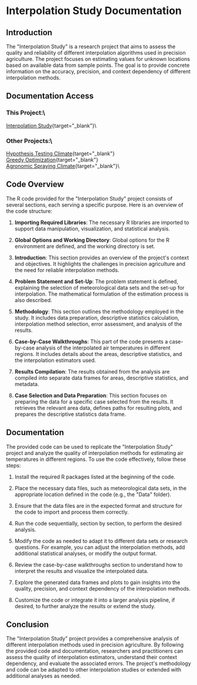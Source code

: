 # Interpolation Study Documentation

## Introduction

The "Interpolation Study" is a research project that aims to assess the quality and reliability of different interpolation algorithms used in precision agriculture. The project focuses on estimating values for unknown locations based on available data from sample points. The goal is to provide concrete information on the accuracy, precision, and context dependency of different interpolation methods.


## Documentation Access

### This Project:\
[Interpolation Study](https://michaelcrubin.github.io/documentations/interpolation_study.html){target="_blank"}\

### Other Projects:\
[Hypothesis Testing Climate](https://michaelcrubin.github.io/documentations/hypothesis_testing_climate.html){target="_blank"}\
[Greedy Optimization](https://michaelcrubin.github.io/documentations/greedy_optimization.html){target="_blank"}\
[Agronomic Spraying Climate](https://michaelcrubin.github.io/documentations/spray_climate.html){target="_blank"}\


## Code Overview

The R code provided for the "Interpolation Study" project consists of several sections, each serving a specific purpose. Here is an overview of the code structure:

1. **Importing Required Libraries**: The necessary R libraries are imported to support data manipulation, visualization, and statistical analysis.

2. **Global Options and Working Directory**: Global options for the R environment are defined, and the working directory is set.

3. **Introduction**: This section provides an overview of the project's context and objectives. It highlights the challenges in precision agriculture and the need for reliable interpolation methods.

4. **Problem Statement and Set-Up**: The problem statement is defined, explaining the selection of meteorological data sets and the set-up for interpolation. The mathematical formulation of the estimation process is also described.

5. **Methodology**: This section outlines the methodology employed in the study. It includes data preparation, descriptive statistics calculation, interpolation method selection, error assessment, and analysis of the results.

6. **Case-by-Case Walkthroughs**: This part of the code presents a case-by-case analysis of the interpolated air temperatures in different regions. It includes details about the areas, descriptive statistics, and the interpolation estimators used.

7. **Results Compilation**: The results obtained from the analysis are compiled into separate data frames for areas, descriptive statistics, and metadata.

8. **Case Selection and Data Preparation**: This section focuses on preparing the data for a specific case selected from the results. It retrieves the relevant area data, defines paths for resulting plots, and prepares the descriptive statistics data frame.

## Documentation

The provided code can be used to replicate the "Interpolation Study" project and analyze the quality of interpolation methods for estimating air temperatures in different regions. To use the code effectively, follow these steps:

1. Install the required R packages listed at the beginning of the code.

2. Place the necessary data files, such as meteorological data sets, in the appropriate location defined in the code (e.g., the "Data" folder).

3. Ensure that the data files are in the expected format and structure for the code to import and process them correctly.

4. Run the code sequentially, section by section, to perform the desired analysis.

5. Modify the code as needed to adapt it to different data sets or research questions. For example, you can adjust the interpolation methods, add additional statistical analyses, or modify the output format.

6. Review the case-by-case walkthroughs section to understand how to interpret the results and visualize the interpolated data.

7. Explore the generated data frames and plots to gain insights into the quality, precision, and context dependency of the interpolation methods.

8. Customize the code or integrate it into a larger analysis pipeline, if desired, to further analyze the results or extend the study.

## Conclusion

The "Interpolation Study" project provides a comprehensive analysis of different interpolation methods used in precision agriculture. By following the provided code and documentation, researchers and practitioners can assess the quality of interpolation estimators, understand their context dependency, and evaluate the associated errors. The project's methodology and code can be adapted to other interpolation studies or extended with additional analyses as needed.
